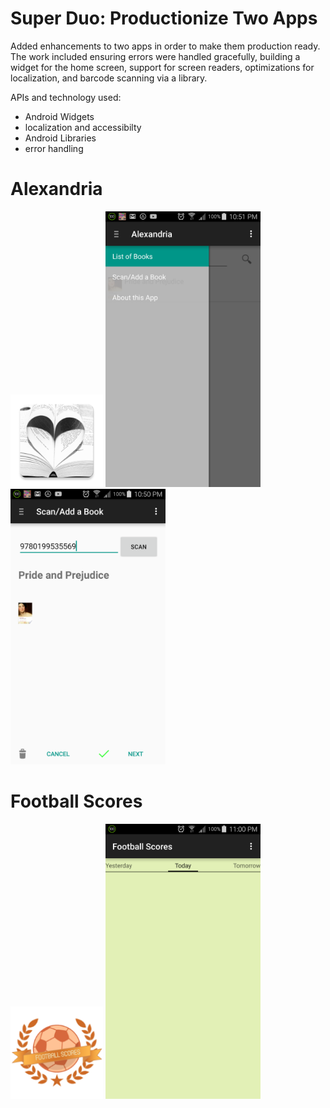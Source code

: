 # Super Duo: Productionize Two Apps

Added enhancements to two apps in order to make them production ready. The work included ensuring errors were handled gracefully, building a widget for the home screen, support for screen readers, optimizations for localization, and barcode scanning via a library.

APIs and technology used:
- Android Widgets
- localization and accessibilty 
- Android Libraries
- error handling

# Alexandria

<img src="https://github.com/padlanau/Android-Nanodegree-Project-3-Super-Duo/blob/master/images_alexandria/ic_launcher.png" width="148">

<img src="https://github.com/padlanau/Android-Nanodegree-Project-3-Super-Duo/blob/master/images_alexandria/device-2016-10-16-215355.png" width="248">

<img src="https://github.com/padlanau/Android-Nanodegree-Project-3-Super-Duo/blob/master/images_alexandria/device-2016-10-16-215300.png" width="248">

# Football Scores
<img src="https://github.com/padlanau/Android-Nanodegree-Project-3-Super-Duo/blob/master/images_football/ic_launcher.png" width="148">

<img src="https://github.com/padlanau/Android-Nanodegree-Project-3-Super-Duo/blob/master/images_football/device-2016-10-16-220450.png" width="248">
